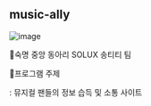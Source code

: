 ## music-ally
![image](https://github.com/user-attachments/assets/2a271027-eb12-4e0e-9221-7a3edd541caf)

🌟숙명 중앙 동아리 SOLUX 송티티 팀

📌프로그램 주제
 
 : 뮤지컬 팬들의 정보 습득 및 소통 사이트
